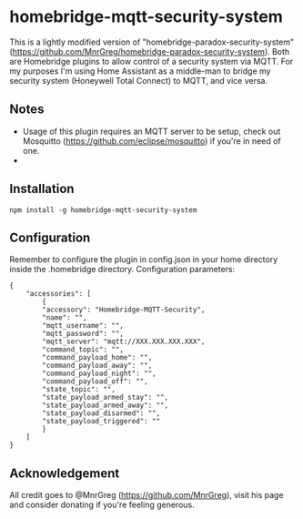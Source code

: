 # homebridge-mqtt-security-system

This is a lightly modified version of "homebridge-paradox-security-system" (https://github.com/MnrGreg/homebridge-paradox-security-system). Both are Homebridge plugins to allow control of a security system via MQTT. For my purposes I'm using Home Assistant as a middle-man to bridge my security system (Honeywell Total Connect) to MQTT, and vice versa.

## Notes
- Usage of this plugin requires an MQTT server to be setup, check out Mosquitto (https://github.com/eclipse/mosquitto) if you're in need of one.
- 

## Installation

    npm install -g homebridge-mqtt-security-system

## Configuration
Remember to configure the plugin in config.json in your home directory inside the .homebridge directory. Configuration parameters:

    {
        "accessories": [
            {
            "accessory": "Homebridge-MQTT-Security",
            "name": "",
            "mqtt_username": "",
            "mqtt_password": "",
            "mqtt_server": "mqtt://XXX.XXX.XXX.XXX",
            "command_topic": "",
            "command_payload_home": "",
            "command_payload_away": "",
            "command_payload_night": "",
            "command_payload_off": "",
            "state_topic": "",
            "state_payload_armed_stay": "",
            "state_payload_armed_away": "",
            "state_payload_disarmed": "",
            "state_payload_triggered": ""
            }
        ]
    }

## Acknowledgement
All credit goes to @MnrGreg (https://github.com/MnrGreg), visit his page and consider donating if you're feeling generous.
